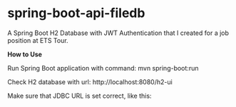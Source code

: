 # spring-boot-api-filedb
A Spring Boot H2 Database with JWT Authentication that I created for a job position at ETS Tour.

**How to Use**

Run Spring Boot application with command: mvn spring-boot:run

Check H2 database with url: http://localhost:8080/h2-ui

Make sure that JDBC URL is set correct, like this:

